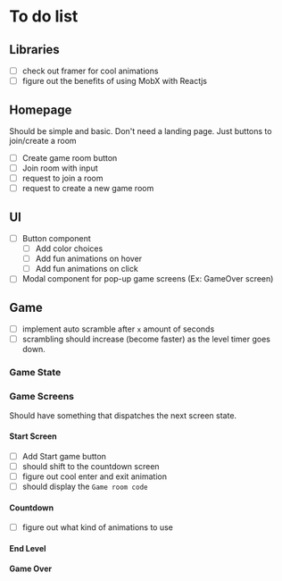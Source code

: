 # To do list

## Libraries
- [ ] check out framer for cool animations
- [ ] figure out the benefits of using MobX with Reactjs

## Homepage
Should be simple and basic. Don't need a landing page. Just buttons to 
join/create a room

- [ ] Create game room button
- [ ] Join room with input
- [ ] request to join a room
- [ ] request to create a new game room

## UI
- [ ] Button component
  - [ ] Add color choices
  - [ ] Add fun animations on hover
  - [ ] Add fun animations on click
- [ ] Modal component for pop-up game screens (Ex: GameOver screen)

## Game
- [ ] implement auto scramble after `x` amount of seconds
- [ ] scrambling should increase (become faster) as the level timer goes down.

### Game State

### Game Screens
Should have something that dispatches the next screen state.

#### Start Screen
- [ ] Add Start game button
- [ ] should shift to the countdown screen
- [ ] figure out cool enter and exit animation
- [ ] should display the `Game room code`

#### Countdown
- [ ] figure out what kind of animations to use

#### End Level 

#### Game Over
